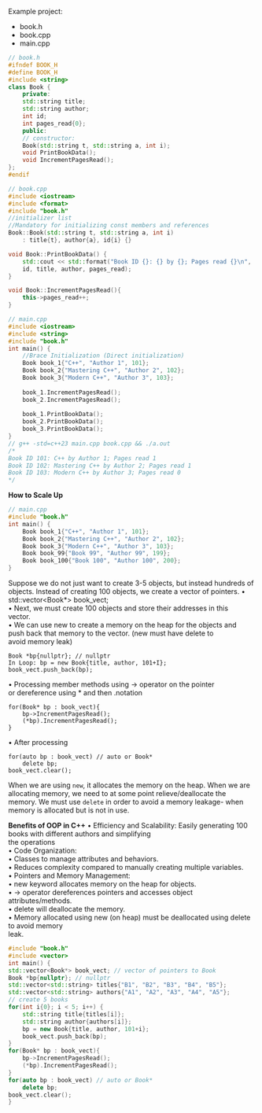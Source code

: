 Example project:
- book.h
- book.cpp
- main.cpp

```c++
// book.h  
#ifndef BOOK_H  
#define BOOK_H  
#include <string>  
class Book {  
	private:  
	std::string title;  
	std::string author;  
	int id;  
	int pages_read{0};  
	public:  
	// constructor:  
	Book(std::string t, std::string a, int i);  
	void PrintBookData();  
	void IncrementPagesRead();  
};  
#endif
```

```c++
// book.cpp  
#include <iostream>  
#include <format>  
#include "book.h"  
//initializer list  
//Mandatory for initializing const members and references  
Book::Book(std::string t, std::string a, int i)  
	: title{t}, author{a}, id{i} {}  

void Book::PrintBookData() {  
	std::cout << std::format("Book ID {}: {} by {}; Pages read {}\n",  
	id, title, author, pages_read);  
}  

void Book::IncrementPagesRead(){  
	this->pages_read++;  
}
```

```c++
// main.cpp
#include <iostream>
#include <string>
#include "book.h"
int main() {
	//Brace Initialization (Direct initialization)
	Book book_1{"C++", "Author 1", 101};
	Book book_2{"Mastering C++", "Author 2", 102};
	Book book_3{"Modern C++", "Author 3", 103};
	
	book_1.IncrementPagesRead();
	book_2.IncrementPagesRead();
	
	book_1.PrintBookData();
	book_2.PrintBookData();
	book_3.PrintBookData();
}
// g++ -std=c++23 main.cpp book.cpp && ./a.out
/*  
Book ID 101: C++ by Author 1; Pages read 1  
Book ID 102: Mastering C++ by Author 2; Pages read 1  
Book ID 103: Modern C++ by Author 3; Pages read 0  
*/
```

**How to Scale Up**
```c++
// main.cpp
#include "book.h"
int main() {
	Book book_1{"C++", "Author 1", 101};
	Book book_2{"Mastering C++", "Author 2", 102};
	Book book_3{"Modern C++", "Author 3", 103};
	Book book_99{"Book 99", "Author 99", 199};
	Book book_100{"Book 100", "Author 100", 200};
}
```
Suppose we do not just want to create 3-5 objects, but instead hundreds of objects. 
Instead of creating 100 objects, we create a vector of pointers. 
	• std::vector<Book*> book_vect;  
	• Next, we must create 100 objects and store their addresses in this  
	vector.  
	• We can use new to create a memory on the heap for the objects and  
	push back that memory to the vector. (new must have delete to  
	avoid memory leak)
```
Book *bp{nullptr}; // nullptr  
In Loop: bp = new Book{title, author, 101+I};  
book_vect.push_back(bp);
```
• Processing member methods using -> operator on the pointer  
or dereference using * and then .notation  
```
for(Book* bp : book_vect){  
	bp->IncrementPagesRead();  
	(*bp).IncrementPagesRead();  
}  
```
• After processing  
```
for(auto bp : book_vect) // auto or Book*  
	delete bp;  
book_vect.clear();
```
When we are using `new`, it allocates the memory on the heap. When we are allocating memory, we need to at some point relieve/deallocate the memory. We must use `delete` in order to avoid a memory leakage- when memory is allocated but is not in use. 

**Benefits of OOP in C++**
• Efficiency and Scalability: Easily generating 100 books with different authors and simplifying  
the operations  
• Code Organization:  
	• Classes to manage attributes and behaviors.  
	• Reduces complexity compared to manually creating multiple variables.  
• Pointers and Memory Management:  
	• new keyword allocates memory on the heap for objects.  
	• -> operator dereferences pointers and accesses object attributes/methods.  
	• delete will deallocate the memory.  
• Memory allocated using new (on heap) must be deallocated using delete to avoid memory  
leak.

```c++
#include "book.h"  
#include <vector>  
int main() {  
std::vector<Book*> book_vect; // vector of pointers to Book  
Book *bp{nullptr}; // nullptr  
std::vector<std::string> titles{"B1", "B2", "B3", "B4", "B5"};  
std::vector<std::string> authors{"A1", "A2", "A3", "A4", "A5"};  
// create 5 books  
for(int i{0}; i < 5; i++) {  
	std::string title{titles[i]};  
	std::string author{authors[i]};  
	bp = new Book{title, author, 101+i};  
	book_vect.push_back(bp);  
}  
for(Book* bp : book_vect){  
	bp->IncrementPagesRead();  
	(*bp).IncrementPagesRead();  
}  
for(auto bp : book_vect) // auto or Book*  
	delete bp;  
book_vect.clear();  
}
```